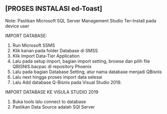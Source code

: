 ## [PROSES INSTALASI ed-Toast]

Note: Pastikan Microsoft SQL Server Management Studio Ter-Install pada device user

IMPORT DATABASE:
1. Run Microsoft SSMS
2. Klik kanan pada folder Database di SMSS
3. Klik Import Data-Tier Application
4. Lalu pada setup import, bagian import setting, browse dan pilih file QBISNIS.bacpac di repository Phoenix
5. Lalu pada bagian Database Setting, atur nama database menjadi QBisnis
6. Lalu next hingga proses import data selesai
7. Lalu Add database Q-Bisnis pada Visual Studio 2019.

IMPORT DATABASE KE VISULA STUDIO 2019
1. Buka tools lalu connect to database
2. Pastikan Data Source adalah SQl Server
